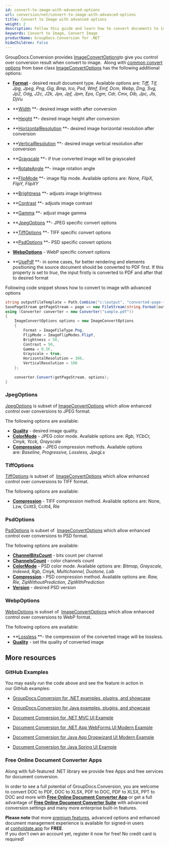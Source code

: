 ```yaml
---
id: convert-to-image-with-advanced-options
url: conversion/net/convert-to-image-with-advanced-options
title: Convert to Image with advanced options
weight: 2
description: Follow this guide and learn how to convert documents to image with height, width, resolution, brightness and other customizations using GroupDocs.Conversion for .NET.
keywords: Convert to Image, Convert Image
productName: GroupDocs.Conversion for .NET
hideChildren: False
---
```

GroupDocs.Conversion provides [ImageConvertOptions](https://apireference.groupdocs.com/net/conversion/groupdocs.conversion.options.convert/imageconvertoptions)to give you control over conversion result when convert to image.  Along with [common convert options](https://docs.groupdocs.com/display/conversionnet/Common+conversion+options) from base class [ImageConvertOptions](https://apireference.groupdocs.com/net/conversion/groupdocs.conversion.options.convert/imageconvertoptions) has the following additional options:

*   **[Format](https://apireference.groupdocs.com/net/conversion/groupdocs.conversion.options.convert.convertoptions/1/properties/format)** - desired result document type. Available options are: *Tiff, Tif, Jpg, Jpeg, Png, Gig, Bmp, Ico, Psd, Wmf, Emf, Dcm, Webp, Dng, Svg, Jp2, Odg, J2c, J2k, Jpx, Jpf, Jpm, Eps, Cgm, Cdr, Cmx, Dib, Jpc, Jls, DjVu*
*   **[Width](https://apireference.groupdocs.com/net/conversion/groupdocs.conversion.options.convert/imageconvertoptions/properties/width) **\- desired image width after conversion
*   **[Height](https://apireference.groupdocs.com/net/conversion/groupdocs.conversion.options.convert/imageconvertoptions/properties/height) **\- desired image height after conversion
*   **[HorizontalResolution](https://apireference.groupdocs.com/net/conversion/groupdocs.conversion.options.convert/imageconvertoptions/properties/horizontalresolution) **\- desired image horizontal resolution after conversion
*   **[VerticalResolution](https://apireference.groupdocs.com/net/conversion/groupdocs.conversion.options.convert/imageconvertoptions/properties/verticalresolution) **\- desired image vertical resolution after conversion
*   **[Grayscale](https://apireference.groupdocs.com/net/conversion/groupdocs.conversion.options.convert/imageconvertoptions/properties/grayscale) **\- if true converted image will be grayscaled
*   **[RotateAngle](https://apireference.groupdocs.com/net/conversion/groupdocs.conversion.options.convert/imageconvertoptions/properties/rotateangle) **\- image rotation angle
*   **[FlipMode](https://apireference.groupdocs.com/net/conversion/groupdocs.conversion.options.convert/imageconvertoptions/properties/flipmode) **\- image flip mode. Available options are: *None, FlipX, FlipY, FlipXY*
*   **[Brightness](https://apireference.groupdocs.com/net/conversion/groupdocs.conversion.options.convert/imageconvertoptions/properties/brightness) **\- adjusts image brightness
*   **[Contrast](https://apireference.groupdocs.com/net/conversion/groupdocs.conversion.options.convert/imageconvertoptions/properties/contrast) **\- adjusts image contrast
*   **[Gamma](https://apireference.groupdocs.com/net/conversion/groupdocs.conversion.options.convert/imageconvertoptions/properties/gamma) **\- adjust image gamma  
    
*   **[JpegOptions](Convert%2Bto%2BImage%2Bwith%2Badvanced%2Boptions.html) **\- JPEG specific convert options
*   **[TiffOptions](Convert%2Bto%2BImage%2Bwith%2Badvanced%2Boptions.html) **\- TIFF specific convert options
*   **[PsdOptions](Convert%2Bto%2BImage%2Bwith%2Badvanced%2Boptions.html) **\- PSD specific convert options
*   **[WebpOptions](Convert%2Bto%2BImage%2Bwith%2Badvanced%2Boptions.html)** - WebP specific convert options  
    
*   **[UsePdf](https://apireference.groupdocs.com/net/conversion/groupdocs.conversion.options.convert/imageconvertoptions/properties/usepdf) **\- in some cases, for better rendering and elements positioning the source document should be converted to PDF first. If this property is set to *true*, the input firstly is converted to PDF and after that to desired format

Following code snippet shows how to convert to image with advanced options

```csharp
string outputFileTemplate = Path.Combine("c:\output", "converted-page-{0}.png");
SavePageStream getPageStream = page => new FileStream(string.Format(outputFileTemplate, page), FileMode.Create);
using (Converter converter = new Converter("sample.pdf"))
{
    ImageConvertOptions options = new ImageConvertOptions
    {
        Format = ImageFileType.Png,
        FlipMode = ImageFlipModes.FlipY,
        Brightness = 50,
        Contrast = 50,
        Gamma = 0.5F,
        Grayscale = true,
        HorizontalResolution = 300,
        VerticalResolution = 100
    };
    
    converter.Convert(getPageStream, options);
}
```

### JpegOptions

[JpegOptions](https://apireference.groupdocs.com/net/conversion/groupdocs.conversion.options.convert/jpegoptions) is subset of [ImageConvertOptions](https://apireference.groupdocs.com/net/conversion/groupdocs.conversion.options.convert/imageconvertoptions) which allow enhanced control over conversions to JPEG format. 

The following options are available:

*   **[Quality](https://apireference.groupdocs.com/net/conversion/groupdocs.conversion.options.convert/jpegoptions/properties/quality)** - desired image quality.
*   **[ColorMode](https://apireference.groupdocs.com/net/conversion/groupdocs.conversion.options.convert/jpegoptions/properties/colormode)** - JPEG color mode. Available options are: *Rgb, YCbCr, Cmyk, Ycck, Grayscale*
*   **[Compression](https://apireference.groupdocs.com/net/conversion/groupdocs.conversion.options.convert/jpegoptions/properties/compression)** - JPEG compression methods. Available options are: *Baseline, Progressive, Lossless, JpegLs*

### TiffOptions

[TiffOptions](https://apireference.groupdocs.com/net/conversion/groupdocs.conversion.options.convert/tiffoptions) is subset of  [ImageConvertOptions](https://apireference.groupdocs.com/net/conversion/groupdocs.conversion.options.convert/imageconvertoptions) which allow enhanced control over conversions to TIFF format. 

The following options are available:

*   **[Compression](https://apireference.groupdocs.com/net/conversion/groupdocs.conversion.options.convert/tiffoptions/properties/compression)** - TIFF compression method. Available options are: None, Lzw, Ccitt3, Ccitt4, Rle

### PsdOptions

[PsdOptions](https://apireference.groupdocs.com/net/conversion/groupdocs.conversion.options.convert/psdoptions) is subset of  [ImageConvertOptions](https://apireference.groupdocs.com/net/conversion/groupdocs.conversion.options.convert/imageconvertoptions) which allow enhanced control over conversions to PSD format. 

The following options are available:

*   **[ChannelBitsCount](https://apireference.groupdocs.com/net/conversion/groupdocs.conversion.options.convert/psdoptions/properties/channelbitscount)** - bits count per channel
*   **[ChannelsCount](https://apireference.groupdocs.com/net/conversion/groupdocs.conversion.options.convert/psdoptions/properties/channelscount)** - color channels count
*   **[ColorMode](https://apireference.groupdocs.com/net/conversion/groupdocs.conversion.options.convert/psdoptions/properties/colormode)** - PSD color mode. Available options are: *Bitmap, Grayscale, Indexed, Rgb, Cmyk, Multichannel, Duotone, Lab*
*   **[Compression](https://apireference.groupdocs.com/net/conversion/groupdocs.conversion.options.convert/psdoptions/properties/compression)** - PSD compression method. Available options are: *Raw, Rle, ZipWithoutPrediction, ZipWithPrediction*
*   **[Version](https://apireference.groupdocs.com/net/conversion/groupdocs.conversion.options.convert/psdoptions/properties/version)** - desired PSD version

### WebpOptions

[WebpOptions](https://apireference.groupdocs.com/net/conversion/groupdocs.conversion.options.convert/webpoptions) is subset of  [ImageConvertOptions](https://apireference.groupdocs.com/net/conversion/groupdocs.conversion.options.convert/imageconvertoptions) which allow enhanced control over conversions to WebP format. 

The following options are available:

*   **[Lossless](https://apireference.groupdocs.com/net/conversion/groupdocs.conversion.options.convert/webpoptions/properties/lossless) **\- the compression of the converted image will be lossless.
*   **[Quality](https://apireference.groupdocs.com/net/conversion/groupdocs.conversion.options.convert/webpoptions/properties/quality)** - set the quality of converted image

## More resources

### GitHub Examples

You may easily run the code above and see the feature in action in our GitHub examples:

*   [GroupDocs.Conversion for .NET examples, plugins, and showcase](https://github.com/groupdocs-conversion/GroupDocs.Conversion-for-.NET)
    
*   [GroupDocs.Conversion for Java examples, plugins, and showcase](https://github.com/groupdocs-conversion/GroupDocs.Conversion-for-Java)
    
*   [Document Conversion for .NET MVC UI Example](https://github.com/groupdocs-conversion/GroupDocs.Conversion-for-.NET-MVC) 
    
*   [Document Conversion for .NET App WebForms UI Modern Example](https://github.com/groupdocs-conversion/GroupDocs.Conversion-for-.NET-WebForms)
    
*   [Document Conversion for Java App Dropwizard UI Modern Example](https://github.com/groupdocs-conversion/GroupDocs.Conversion-for-Java-Dropwizard)
    
*   [Document Conversion for Java Spring UI Example](https://github.com/groupdocs-conversion/GroupDocs.Conversion-for-Java-Spring)
    

### Free Online Document Converter Apps

Along with full-featured .NET library we provide free Apps and free services for document conversion.

In order to see a full potential of GroupDocs.Conversion, you are welcome to convert DOC to PDF, DOC to XLSX, PDF to DOC, PDF to XLSX, PPT to DOC and more with **[Free Online Document Converter App](https://products.groupdocs.app/conversion)** or get a full advantage of **[Free Online Document Converter Suite](https://conholdate.app/features/document-converter-online)** with advanced conversion settings and many more enterprise built-in features.

**Please note** that more [premium features](https://conholdate.app/features), advanced options and enhanced document management experience is available for signed-in users at [conholdate.app](https://conholdate.app/) for **FREE**.  
If you don't own an account yet, register it now for free! No credit card is required!
